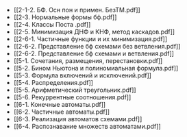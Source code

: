 - [[2-1-2. БФ. Осн пон и примен. БезТМ.pdf]]
- [[2-3. Нормальные формы бф.pdf]]
- [[2-4. Классы Поста .pdf]]
- [[2-5. Минимизация ДНФ и КНФ, метод каскадов.pdf]]
- [[2-6-1. Частичные функции и их минимизация.pdf]]
- [[2-6-2. Представление бф схемами без ветвления.pdf]]
- [[2-6-2. Представление бф схемами и ветвления.pdf]]
- [[5-1. Сочетания, размещения, перестановки.pdf]]
- [[5-2. Бином Ньютона и полиномиальная формула.pdf]]
- [[5-3. Формула включений и исключений.pdf]]
- [[5-4. Распределения.pdf]]
- [[5-5. Арифметический треугольник.pdf]]
- [[5-6. Рекуррентные соотношения.pdf]]
- [[6-1. Конечные автоматы.pdf]]
- [[6-2. Частичные автоматы.pdf]]
- [[6-3. Реализация автоматов схемами.pdf]]
- [[6-4. Распознавание множеств автоматами.pdf]]

